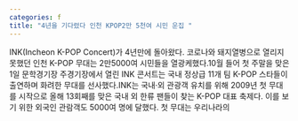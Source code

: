 ```yaml
---
categories: f
title: "4년을 기다렸다 인천 KPOP2만 5천여 시민 운집 "
---
```

INK(Incheon K-POP Concert)가 4년만에 돌아왔다. 코로나와 돼지열병으로 열리지 못했던 인천 K-POP 무대는 2만5000여 시민들을 열광케했다.10월 들어 첫 주말을 맞은 1일 문학경기장 주경기장에서 열린 INK 콘서트는 국내 정상급 11개 팀 K-POP 스타들이 출연하며 화려한 무대를 선사했다.INK는 국내·외 관광객 유치를 위해 2009년 첫 무대를 시작으로 올해 13회째를 맞은 국내 외 한류 팬들이 찾는 K-POP 대표 축제다. 이를 보기 위한 외국인 관람객도 5000여 명에 달했다. 첫 무대는 우리나라의